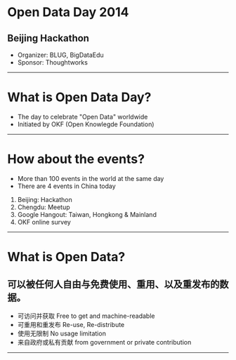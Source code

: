# Open Data Day 2014
## Beijing Hackathon

- Organizer: BLUG, BigDataEdu
- Sponsor: Thoughtworks

------

# What is Open Data Day? 

- The day to celebrate "Open Data" worldwide
- Initiated by OKF (Open Knowlegde Foundation)

------

# How about the events?

- More than 100 events in the world at the same day
- There are 4 events in China today
1. Beijing: Hackathon
2. Chengdu: Meetup
3. Google Hangout: Taiwan, Hongkong & Mainland
4. OKF online survey

------

# What is Open Data?
## 可以被任何人自由与免费使用、重用、以及重发布的数据。

- 可访问并获取 Free to get and machine-readable
- 可重用和重发布 Re-use, Re-distribute
- 使用无限制 No usage limitation
- 来自政府或私有贡献 from government or private contribution

-----
